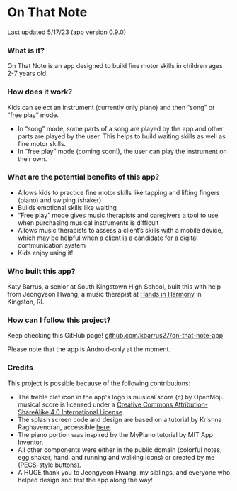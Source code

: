 # On That Note
Last updated 5/17/23 (app version 0.9.0)

### What is it? ### 
On That Note is an app designed to build fine motor skills in children ages 2-7 years old.

### How does it work? ###
Kids can select an instrument (currently only piano) and then “song” or “free play” mode.
- In “song” mode, some parts of a song are played by the app and other parts are played by the user. This helps to build waiting skills as well as fine motor skills.
- In “free play” mode (coming soon!), the user can play the instrument on their own.

### What are the potential benefits of this app? ### 
- Allows kids to practice fine motor skills like tapping and lifting fingers (piano) and swiping (shaker)
- Builds emotional skills like waiting
- “Free play” mode gives music therapists and caregivers a tool to use when purchasing musical instruments is difficult
- Allows music therapists to assess a client’s skills with a mobile device, which may be helpful when a client is a candidate for a digital communication system
- Kids enjoy using it!

### Who built this app? ### 
Katy Barrus, a senior at South Kingstown High School, built this with help from Jeongyeon Hwang, a music therapist at [Hands in Harmony](https://hihri.org) in Kingston, RI.

### How can I follow this project? ### 
Keep checking this GitHub page! [github.com/kbarrus27/on-that-note-app](https://github.com/kbarrus27/on-that-note-app)

Please note that the app is Android-only at the moment.

### Credits ###
This project is possible because of the following contributions:
- The treble clef icon in the app's logo is musical score (c) by OpenMoji. musical score is licensed under a
[Creative Commons Attribution-ShareAlike 4.0 International License](http://creativecommons.org/licenses/by-sa/4.0/).
- The splash screen code and design are based on a tutorial by Krishna Raghavendran, accessible [here](https://www.youtube.com/watch?v=7zJPKgvlV40).
- The piano portion was inspired by the MyPiano tutorial by MIT App Inventor.
- All other components were either in the public domain (colorful notes, egg shaker, hand, and running and walking icons) or created by me (PECS-style buttons).
- A HUGE thank you to Jeongyeon Hwang, my siblings, and everyone who helped design and test the app along the way!
